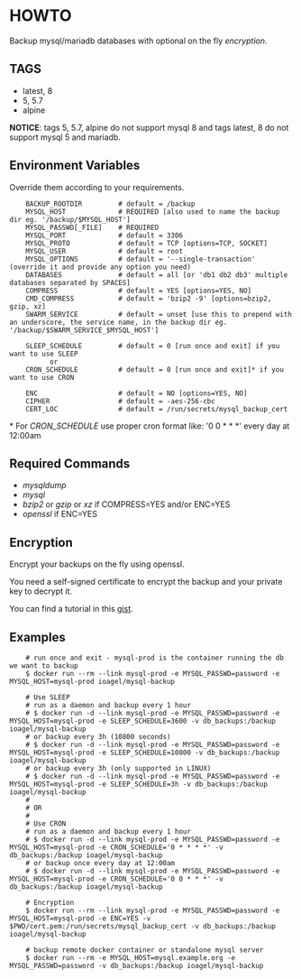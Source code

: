 # HOWTO

Backup mysql/mariadb databases with optional on the fly *encryption*.

## TAGS

- latest, 8
- 5, 5.7
- alpine

**NOTICE**: tags 5, 5.7, alpine do not support mysql 8 and tags latest, 8 do not support mysql 5 and mariadb.

## Environment Variables

Override them according to your requirements.

```
    BACKUP_ROOTDIR         # default = /backup
    MYSQL_HOST             # REQUIRED [also used to name the backup dir eg. '/backup/$MYSQL_HOST']
    MYSQL_PASSWD[_FILE]    # REQUIRED
    MYSQL_PORT             # default = 3306
    MYSQL_PROTO            # default = TCP [options=TCP, SOCKET]
    MYSQL_USER             # default = root
    MYSQL_OPTIONS          # default = '--single-transaction' (override it and provide any option you need)
    DATABASES              # default = all [or 'db1 db2 db3' multiple databases separated by SPACES]
    COMPRESS               # default = YES [options=YES, NO]
    CMD_COMPRESS           # default = 'bzip2 -9' [options=bzip2, gzip, xz]
    SWARM_SERVICE          # default = unset [use this to prepend with an underscore, the service name, in the backup dir eg. '/backup/$SWARM_SERVICE_$MYSQL_HOST']

    SLEEP_SCHEDULE         # default = 0 [run once and exit] if you want to use SLEEP
          or
    CRON_SCHEDULE          # default = 0 [run once and exit]* if you want to use CRON

    ENC                    # default = NO [options=YES, NO]
    CIPHER                 # default = -aes-256-cbc
    CERT_LOC               # default = /run/secrets/mysql_backup_cert
```

\* For *CRON_SCHEDULE* use proper cron format like: '0 0 * * *' every day at 12:00am

## Required Commands

- *mysqldump*
- *mysql*
- *bzip2* or *gzip* or *xz* if COMPRESS=YES and/or ENC=YES
- *openssl* if ENC=YES

## Encryption

Encrypt your backups on the fly using openssl.

You need a self-signed certificate to encrypt the backup and your private key to decrypt it.

You can find a tutorial in this [gist](https://gist.github.com/ioagel/2432fabb8b128f0ea16cb0408310d050).

## Examples

```
    # run once and exit - mysql-prod is the container running the db we want to backup
    $ docker run --rm --link mysql-prod -e MYSQL_PASSWD=password -e MYSQL_HOST=mysql-prod ioagel/mysql-backup

    # Use SLEEP
    # run as a daemon and backup every 1 hour
    # $ docker run -d --link mysql-prod -e MYSQL_PASSWD=password -e MYSQL_HOST=mysql-prod -e SLEEP_SCHEDULE=3600 -v db_backups:/backup ioagel/mysql-backup
    # or backup every 3h (10800 seconds)
    # $ docker run -d --link mysql-prod -e MYSQL_PASSWD=password -e MYSQL_HOST=mysql-prod -e SLEEP_SCHEDULE=10800 -v db_backups:/backup ioagel/mysql-backup
    # or backup every 3h (only supported in LINUX)
    # $ docker run -d --link mysql-prod -e MYSQL_PASSWD=password -e MYSQL_HOST=mysql-prod -e SLEEP_SCHEDULE=3h -v db_backups:/backup ioagel/mysql-backup
    #
    # OR
    #
    # Use CRON
    # run as a daemon and backup every 1 hour
    # $ docker run -d --link mysql-prod -e MYSQL_PASSWD=password -e MYSQL_HOST=mysql-prod -e CRON_SCHEDULE='0 * * * *' -v db_backups:/backup ioagel/mysql-backup
    # or backup once every day at 12:00am
    # $ docker run -d --link mysql-prod -e MYSQL_PASSWD=password -e MYSQL_HOST=mysql-prod -e CRON_SCHEDULE='0 0 * * *' -v db_backups:/backup ioagel/mysql-backup

    # Encryption
    $ docker run --rm --link mysql-prod -e MYSQL_PASSWD=password -e MYSQL_HOST=mysql-prod -e ENC=YES -v $PWD/cert.pem:/run/secrets/mysql_backup_cert -v db_backups:/backup ioagel/mysql-backup

    # backup remote docker container or standalone mysql server
    $ docker run --rm -e MYSQL_HOST=mysql.example.org -e MYSQL_PASSWD=password -v db_backups:/backup ioagel/mysql-backup
```
